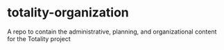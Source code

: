 # totality-organization
A repo to contain the administrative, planning, and organizational content for the Totality project
